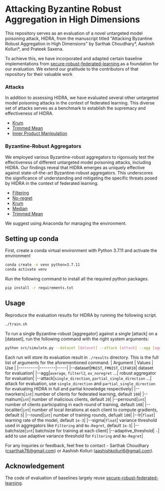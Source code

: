 # Attacking Byzantine Robust Aggregation in High Dimensions

This repository serves as an evaluation of a novel untargeted model poisoning attack, HIDRA, from the manuscript titled "Attacking Byzantine Robust Aggregation in High Dimensions" by Sarthak Choudhary*, Aashish Kolluri*, and Prateek Saxena.

To achieve this, we have incorporated and adapted certain baseline implementations from [secure-robust-federated-learning ](https://github.com/wanglun1996/secure-robust-federated-learning) as a foundation for our evaluation. We extend our gratitude to the contributors of that repository for their valuable work

### Attacks 
In addition to assessing HIDRA, we have evaluated several other untargeted model poisoning attacks in the context of federated learning. This diverse set of attacks serves as a benchmark to establish the supremacy and effectiveness of HIDRA.
- [Krum](https://dl.acm.org/doi/abs/10.5555/3489212.3489304)
- [Trimmed Mean](https://dl.acm.org/doi/abs/10.5555/3489212.3489304)
- [Inner Product Manipulation](https://arxiv.org/abs/1903.03936)

### Byzantine-Robust Aggregators 
We employed various Byzantine-robust aggregators to rigorously test the effectiveness of different untargeted model poisoning attacks, including HIDRA. Our findings reveal that HIDRA emerges as uniquely effective against state-of-the-art Byzantine-robust aggregators. This underscores the significance of understanding and mitigating the specific threats posed by HIDRA in the context of federated learning.

- [Filtering](http://arxiv.org/abs/2205.11765)
- [No-regret](http://arxiv.org/abs/2205.11765)
- [Krum](https://proceedings.neurips.cc/paper/2017/hash/f4b9ec30ad9f68f89b29639786cb62ef-Abstract.html)
- [Median](https://proceedings.mlr.press/v80/yin18a)
- [Trimmed Mean](https://proceedings.mlr.press/v80/yin18a)

We suggest using Anaconda for managing the environment. 
## Setting up conda
First, create a conda virtual environment with Python 3.7.11 and activate the environment

```bash
conda create -n venv python=3.7.11
conda activate venv
```

Run the following command to install all the required python packages.

```bash
pip install -r requirements.txt
```


## Usage
Reproduce the evaluation results for HIDRA by running the following script.
```bash
./train.sh
```
To run a single Byzantine-robust [aggregator] against a single [attack] on a [dataset], run the following command with the right system arguments:  
```bash
python src/simulate.py --dataset [dataset] --attack [attack] --agg [aggregator]
```
Each run will store its evaluation result in `./results` directory. 
This is the full list of arguments for the aforementioned command. 
| Argument | Values | Use |
|----------|--------|-----|
|--dataset|`MNIST`, `FMNIST`, `CIFAR10`| dataset for evaluation|
|--agg|`average`, `filterl2`, `ex_noregret` ...| robust aggregator for evaluation|
|--attack|`single_direction`, `partial_single_direction` ...| attack for evaluation, use `single_direction` and `partial_single_direction` for evaluating HIDRA in full and partial knowledge respectively|
|--nworkers|`int`| number of clients for federated learning, default `100`|
|--malnum|`int`| number of malicious clients, default `20`|
|--perround|`int`| number of clients participating in each round of training, default `100`|
|--localiter|`int`| number of local iterations at each client to compute gradients, default `5`|
|--round|`int`| number of training rounds, defualt `100`|
|--lr|`float`| learning rate of the model, default `1e-3`|
|--sigma|`float`| variance threshold used in aggregators like `Filtering` and `No-Regret`, default `1e-5`|
|--batchsize|`int`| batchsize for training at each client|
|--adaptive_threshold| `-`| add to use adaptive variance threshold for `Filtering` and `No-Regret`|

For any inquiries or feedback, feel free to contact - Sarthak Choudhary (csarthak76@gmail.com) or Aashish Kolluri (aashishkolluri6@gmail.com).
## Acknowledgement

The code of evaluation of baselines largely reuse [secure-robust-federated-learning](https://github.com/wanglun1996/secure-robust-federated-learning).
